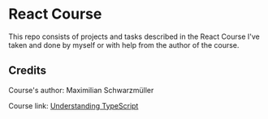 # React Course

This repo consists of projects and tasks described in the React Course I've taken and done by myself or with help from the author of the course.

## Credits

Course's author: Maximilian Schwarzmüller

Course link: [Understanding TypeScript](https://www.udemy.com/course/understanding-typescript/)
